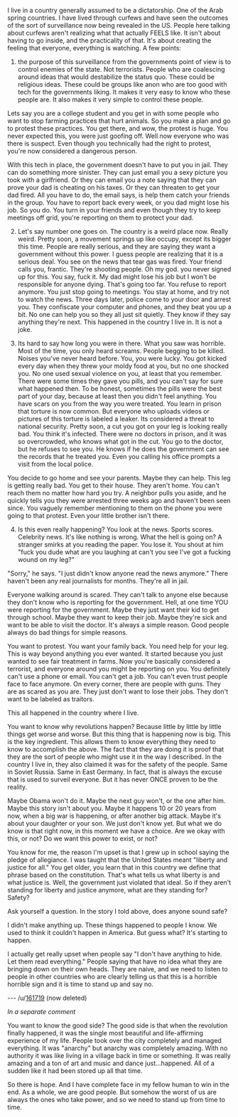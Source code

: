 I live in a country generally assumed to be a dictatorship. One of the Arab spring countries. I have lived through curfews and have seen the outcomes of the sort of surveillance now being revealed in the US. People here talking about curfews aren't realizing what that actually FEELS like. It isn't about having to go inside, and the practicality of that. It's about creating the feeling that everyone, everything is watching. A few points:   

1) the purpose of this surveillance from the governments point of view is to control enemies of the state. Not terrorists. People who are coalescing around ideas that would destabilize the status quo. These could be religious ideas. These could be groups like anon who are too good with tech for the governments liking. It makes it very easy to know who these people are. It also makes it very simple to control these people.  

Lets say you are a college student and you get in with some people who want to stop farming practices that hurt animals. So you make a plan and go to protest these practices. You get there, and wow, the protest is huge. You never expected this, you were just goofing off. Well now everyone who was there is suspect. Even though you technically had the right to protest, you're now considered a dangerous person.  

With this tech in place, the government doesn't have to put you in jail. They can do something more sinister. They can just email you a sexy picture you took with a girlfriend. Or they can email you a note saying that they can prove your dad is cheating on his taxes. Or they can threaten to get your dad fired. All you have to do, the email says, is help them catch your friends in the group. You have to report back every week, or you dad might lose his job. So you do. You turn in your friends and even though they try to keep meetings off grid, you're reporting on them to protect your dad.  

2) Let's say number one goes on. The country is a weird place now. Really weird. Pretty soon, a movement springs up like occupy, except its bigger this time. People are really serious, and they are saying they want a government without this power. I guess people are realizing that it is a serious deal. You see on the news that tear gas was fired. Your friend calls you, frantic. They're shooting people. Oh my god. you never signed up for this. You say, fuck it. My dad might lose his job but I won't be responsible for anyone dying. That's going too far. You refuse to report anymore. You just stop going to meetings. You stay at home, and try not to watch the news. Three days later, police come to your door and arrest you. They confiscate your computer and phones, and they beat you up a bit. No one can help you so they all just sit quietly. They know if they say anything they're next. This happened in the country I live in. It is not a joke.  

3) Its hard to say how long you were in there. What you saw was horrible. Most of the time, you only heard screams. People begging to be killed. Noises you've never heard before. You, you were lucky. You got kicked every day when they threw your moldy food at you, but no one shocked you. No one used sexual violence on you, at least that you remember. There were some times they gave you pills, and you can't say for sure what happened then. To be honest, sometimes the pills were the best part of your day, because at least then you didn't feel anything. You have scars on you from the way you were treated. You learn in prison that torture is now common. But everyone who uploads videos or pictures of this torture is labeled a leaker. Its considered a threat to national security. Pretty soon, a cut you got on your leg is looking really bad. You think it's infected. There were no doctors in prison, and it was so overcrowded, who knows what got in the cut. You go to the doctor, but he refuses to see you. He knows if he does the government can see the records that he treated you. Even you calling his office prompts a visit from the local police.  

You decide to go home and see your parents. Maybe they can help. This leg is getting really bad. You get to their house. They aren't home. You can't reach them no matter how hard you try. A neighbor pulls you aside, and he quickly tells you they were arrested three weeks ago and haven't been seen since. You vaguely remember mentioning to them on the phone you were going to that protest. Even your little brother isn't there.  

4) Is this even really happening? You look at the news. Sports scores. Celebrity news. It's like nothing is wrong. What the hell is going on? A stranger smirks at you reading the paper. You lose it. You shout at him "fuck you dude what are you laughing at can't you see I've got a fucking wound on my leg?"  

"Sorry," he says. "I just didn't know anyone read the news anymore." There haven't been any real journalists for months. They're all in jail.  

Everyone walking around is scared. They can't talk to anyone else because they don't know who is reporting for the government. Hell, at one time YOU were reporting for the government. Maybe they just want their kid to get through school. Maybe they want to keep their job. Maybe they're sick and want to be able to visit the doctor. It's always a simple reason. Good people always do bad things for simple reasons.  

You want to protest. You want your family back. You need help for your leg. This is way beyond anything you ever wanted. It started because you just wanted to see fair treatment in farms. Now you're basically considered a terrorist, and everyone around you might be reporting on you. You definitely can't use a phone or email. You can't get a job. You can't even trust people face to face anymore. On every corner, there are people with guns. They are as scared as you are. They just don't want to lose their jobs. They don't want to be labeled as traitors.  

This all happened in the country where I live.  

You want to know why revolutions happen? Because little by little by little things get worse and worse. But this thing that is happening now is big. This is the key ingredient. This allows them to know everything they need to know to accomplish the above. The fact that they are doing it is proof that they are the sort of people who might use it in the way I described. In the country I live in, they also claimed it was for the safety of the people. Same in Soviet Russia. Same in East Germany. In fact, that is always the excuse that is used to surveil everyone. But it has never ONCE proven to be the reality.  

Maybe Obama won't do it. Maybe the next guy won't, or the one after him. Maybe this story isn't about you. Maybe it happens 10 or 20 years from now, when a big war is happening, or after another big attack. Maybe it's about your daughter or your son. We just don't know yet. But what we do know is that right now, in this moment we have a choice. Are we okay with this, or not? Do we want this power to exist, or not?  

You know for me, the reason I'm upset is that I grew up in school saying the pledge of allegiance. I was taught that the United States meant "liberty and justice for all." You get older, you learn that in this country we define that phrase based on the constitution. That's what tells us what liberty is and what justice is. Well, the government just violated that ideal. So if they aren't standing for liberty and justice anymore, what are they standing for? Safety?  

Ask yourself a question. In the story I told above, does anyone sound safe?  

I didn't make anything up. These things happened to people I know. We used to think it couldn't happen in America. But guess what? It's starting to happen.  

I actually get really upset when people say "I don't have anything to hide. Let them read everything." People saying that have no idea what they are bringing down on their own heads. They are naive, and we need to listen to people in other countries who are clearly telling us that this is a horrible horrible sign and it is time to stand up and say no.

--- /u/[161719](https://web.archive.org/web/20130610190744/http://www.reddit.com/user/161719) (now deleted)

*In a separate comment*

You want to know the good side?  The good side is that when the revolution finally happened, it was the single most beautiful and life-affirming experience of my life.  People took over the city completely and managed everything.  It was "anarchy" but anarchy was completely amazing.  With no authority it was like living in a village back in time or something.  It was really amazing and a ton of art and music and dance just...happened.  All of a sudden like it had been stored up all that time.   

So there is hope.  And I have complete face in my fellow human to win in the end.  As a whole, we are good people.  But somehow the worst of us are always the ones who take power, and so we need to stand up from time to time.

